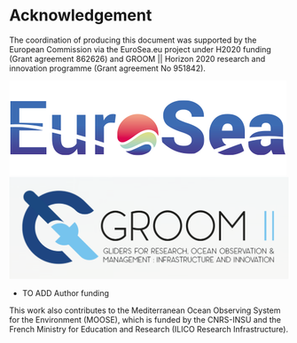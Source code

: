 # Acknowledgement

The coordination of producing this document was supported by the European Commission via the EuroSea.eu project under H2020 funding (Grant agreement 862626) and GROOM || Horizon 2020 research and innovation programme (Grant agreement No 951842).

![](/images/EUROSEA.png) ![](/images/GROOM2_logo.png)

- TO ADD Author funding

This work also contributes to the Mediterranean Ocean Observing System for the Environment (MOOSE), which is funded by the CNRS-INSU and the French Ministry for Education and Research (ILICO Research Infrastructure).
